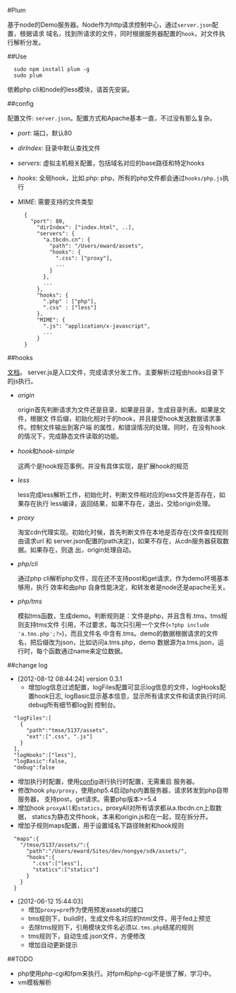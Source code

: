 #Plum

基于node的Demo服务器。Node作为http请求控制中心，通过`server.json`配置，根据请求
域名，找到所请求的文件，同时根据服务器配置的`hook`，对文件执行解析分发。

##Use
  
      sudo npm install plum -g
      sudo plum

依赖php cli和node的less模块，请首先安装。

##config

配置文件: `server.json`。配置方式和Apache基本一直，不过没有那么复杂。

- *port*: 端口，默认80
- *dirIndex*: 目录中默认查找文件
- *servers*: 虚拟主机相关配置，包括域名对应的base路径和特定hooks
- *hooks*: 全局hook，比如.php: php，所有的php文件都会通过`hooks/php.js`执行
- *MIME*: 需要支持的文件类型

        {
          "port": 80,
            "dirIndex": ["index.html", ..],
            "servers": {
              "a.tbcdn.cn": {
                "path": "/Users/eward/assets",
                "hooks": {
                  ".css": ["proxy"], 
                  ...
                }
              },
              ...
            },
            "hooks": {
              ".php" : ["php"],
              ".css" : ["less"]
            },
            "MIME": {
              ".js": "application/x-javascript",
              ...
            }
        }

##hooks

[文档](https://github.com/shepherdwind/plum/blob/master/hooks/README.md)。
server.js是入口文件，完成请求分发工作。主要解析过程由hooks目录下的js执行。

- *origin*

  origin首先判断请求为文件还是目录，如果是目录，生成目录列表。如果是文件，根据文
  件后缀，初始化相对于的hook，并且接受hook发送数据请求事件。控制文件输出到客户端
  的属性，和错误情况的处理。同时，在没有hook的情况下，完成静态文件读取的功能。

- *hook*和*hook-simple*

  这两个是hook规范事例，并没有具体实现，是扩展hook的规范

- *less*

  less完成less解析工作，初始化时，判断文件相对应的less文件是否存在，如果存在执行
  less编译，返回结果，如果不存在，退出，交给origin处理。

- *proxy*

  淘宝cdn代理实现。初始化时候，首先判断文件在本地是否存在(文件查找规则由请求url
  和 server.json配置的path决定)，如果不存在，从cdn服务器获取数据。如果存在，则退
  出，origin处理自动。

- *php/cli*

  通过php cli解析php文件，现在还不支持post和get请求，作为demo环境基本够用，执行
  效率和由php 自身性能决定，和转发者是node还是apache无关。

- *php/tms*

  模拟tms函数，生成demo。判断规则是：文件是php，并且含有.tms，tms规则支持tms文件
  引用，不过要求，每次只引用一个文件(`<?php include 'a.tms.php';?>`)，而且文件名
  中含有.tms。demo的数据根据请求的文件名，把后缀改为json，比如访问a.tms.php，demo
  数据源为a.tms.json，运行时，每个函数通过name来定位数据。

##change log

- [2012-08-12 08:44:24] version 0.3.1
  - 增加log信息过滤配置，logFiles配置可显示log信息的文件，logHooks配置hook日志,
    logBasic显示基本信息，显示所有请求文件和请求执行时间. debug所有细节都log到
    控制台。
    
```
  "logFiles":[
    {
      "path":"tmse/5137/assets",
      "ext":[".css", ".js"]
    }
  ],
  "logHooks":["less"],
  "logBasic":false,
  "debug":false
```
  - 增加执行时配置，使用[config](http://127.0.0.1/config)进行执行时配置，无需重启
  服务器。
  - 修改hook `php/proxy`，使用php5.4启动php内置服务器，请求转发到php自带服务器，
  支持post，get请求。需要php版本>=5.4
  - 增加hook `proxyAll`和`statics`，proxyAll对所有请求都从a.tbcdn.cn上取数据，
  statics为静态文件hook，本来和origin.js和在一起，现在拆分开。
  - 增加子规则maps配置，用于设置域名下路径映射和hook规则
   
```
  "maps":{
    "/tmse/5137/assets/":{
      "path":"/Users/eward/Sites/dev/nongye/sdk/assets/",
      "hooks":{
        ".css":["less"],
        "statics":["statics"]
      }
    }
  }
```

- [2012-06-12 15:44:03] 
  - 增加`proxy=pre`作为使用预发assets的接口
  - tms规则下，build时，生成文件名对应的html文件，用于fed上预览
  - 去除tms规则下，引用模块文件名必须以`.tms.php`结尾的规则
  - tms规则下，自动生成.json文件，方便修改
  - 增加自动更新提示

##TODO

- php使用php-cgi和fpm来执行。对fpm和php-cgi不是很了解，学习中。
- vm模板解析
